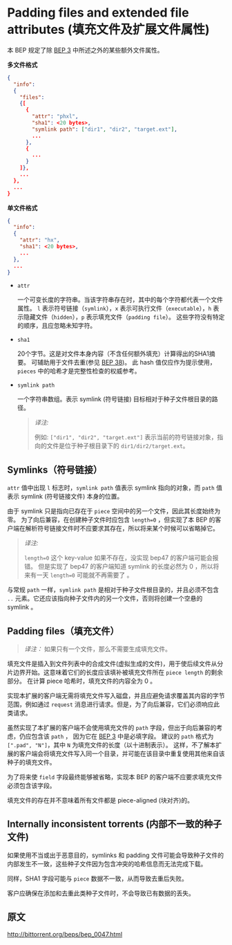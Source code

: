 # Padding files and extended file attributes (填充文件及扩展文件属性)

本 BEP 规定了除 [BEP 3](http://bittorrent.org/beps/bep_0003.html) 中所述之外的某些额外文件属性。

**多文件格式**

```json
{
  "info":
  {
    "files":
    {[
      {
        "attr": "phxl",
        "sha1": <20 bytes>,
        "symlink path": ["dir1", "dir2", "target.ext"],
        ...
      },
      {
        ...
      }
    ]},
    ...
  },
  ...
}
```

**单文件格式**

```json
{
  "info":
  {
    "attr": "hx",
    "sha1": <20 bytes>,
    ...
  },
  ...
}
```

- `attr`

    一个可变长度的字符串。当该字符串存在时，其中的每个字符都代表一个文件属性。
    `l` 表示符号链接（`symlink`），`x` 表示可执行文件（`executable`），`h` 表示隐藏文件（`hidden`），`p` 表示填充文件（`padding file`）。
    这些字符没有特定的顺序，且应忽略未知字符。

- `sha1`

    20个字节。这是对文件本身内容（不含任何额外填充）计算得出的SHA1摘要。
    可辅助用于文件去重(参见 [BEP 38](http://bittorrent.org/beps/bep_0047.html#bep-38))。
    此 hash 值仅应作为提示使用，`pieces` 中的哈希才是完整性检查的权威参考。

- `symlink path`

    一个字符串数组。表示 symlink (符号链接) 目标相对于种子文件根目录的路径。

    > *译注:*
    >
    > 例如: `["dir1", "dir2", "target.ext"]` 表示当前的符号链接对象，指向的文件是位于种子根目录下的 `dir1/dir2/target.ext`。

## Symlinks（符号链接）

`attr` 值中出现 `l` 标志时，`symlink path` 值表示 symlink 指向的对象，而 `path` 值表示 symlink (符号链接文件) 本身的位置。

由于 symlink 只是指向已存在于 `piece` 空间中的另一个文件，因此其长度始终为零。
为了向后兼容，在创建种子文件时应包含 `length=0` ，但实现了本 BEP 的客户端在解析符号链接文件时不应要求其存在，所以将来某个时候可以省略掉它。

> *译注:*
>
> `length=0` 这个 key-value 如果不存在，没实现 bep47 的客户端可能会报错。
> 但是实现了 bep47 的客户端知道 symlink 的长度必然为 0 ，所以将来有一天 `length=0` 可能就不再需要了 。

与常规 `path` 一样，`symlink path` 是相对于种子文件根目录的，并且必须不包含 `..` 元素。它还应该指向种子文件内的另一个文件，否则将创建一个空悬的 symlink 。

## Padding files（填充文件）

> *译注：* 如果只有一个文件，那么不需要生成填充文件。

填充文件是插入到文件列表中的合成文件(虚拟生成的文件)，用于使后续文件从分片边界开始。这意味着它们的长度应该填补被填充文件所在 `piece length` 的剩余部分。
在计算 piece 哈希时，填充文件的内容全为 0 。

实现本扩展的客户端无需将填充文件写入磁盘，并且应避免请求覆盖其内容的字节范围，例如通过 `request` 消息进行请求。但是，为了向后兼容，它们必须响应此类请求。

虽然实现了本扩展的客户端不会使用填充文件的 `path` 字段，但出于向后兼容的考虑，仍应包含该 `path` ，
因为它在 [BEP 3](https://www.bittorrent.org/beps/bep_0003.html) 中是必填字段。
建议的 `path` 格式为 `[".pad", "N"]`，其中 `N` 为填充文件的长度（以十进制表示）。
这样，不了解本扩展的客户端会将填充文件写入同一个目录，并可能在该目录中重复使用其他来自该种子的填充文件。

为了将来使 `field` 字段最终能够被省略，实现本 BEP 的客户端不应要求填充文件必须包含该字段。

‌填充文件的存在并不意味着所有文件都是 piece-aligned (块对齐)的‌。

## Internally inconsistent torrents (内部不一致的种子文件)

‌如果使用不当或出于恶意目的，symlinks 和 padding 文件可能会导致种子文件的内部发生不一致，这些种子文件因为包含冲突的哈希信息而无法完成下载‌。

‌同样，SHA1 字段可能与 `piece` 数据不一致，从而导致去重后失败‌。

‌客户应确保在添加和去重此类种子文件时，不会导致已有数据的丢失‌。

## 原文

http://bittorrent.org/beps/bep_0047.html